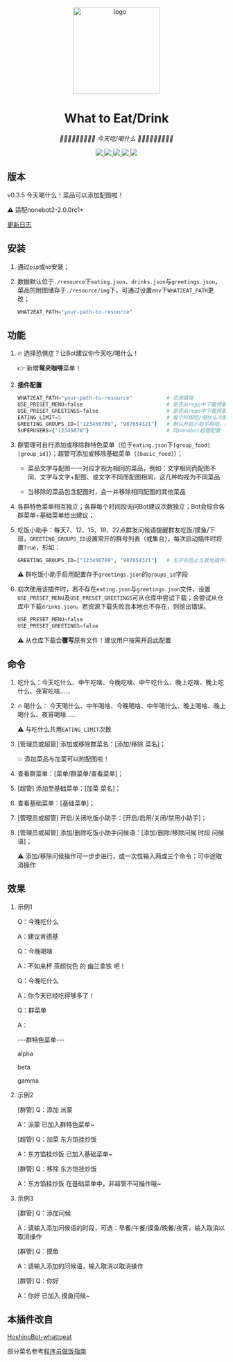 <div align="center">
    <img width="200" src="starving_logo.gif" alt="logo">

# What to Eat/Drink

<!-- prettier-ignore-start -->
<!-- markdownlint-disable-next-line MD036 -->
_🧃🧋🍔🌮🍜🍮🍣🍻🍩 今天吃/喝什么 🍩🍻🍣🍮🍜🌮🍔🧋🧃_
<!-- prettier-ignore-end -->

</div>

<p align="center">
  
  <a href="https://github.com/MinatoAquaCrews/nonebot_plugin_what2eat/blob/beta/LICENSE">
    <img src="https://img.shields.io/github/license/MinatoAquaCrews/nonebot_plugin_what2eat?color=blue">
  </a>
  
  <a href="https://github.com/nonebot/nonebot2">
    <img src="https://img.shields.io/badge/nonebot2-2.0.0rc1+-green">
  </a>
  
  <a href="https://github.com/MinatoAquaCrews/nonebot_plugin_what2eat/releases/tag/v0.3.5">
    <img src="https://img.shields.io/github/v/release/MinatoAquaCrews/nonebot_plugin_what2eat?color=orange&include_prereleases">
  </a>

  <a href="https://www.codefactor.io/repository/github/MinatoAquaCrews/nonebot_plugin_what2eat">
    <img src="https://img.shields.io/codefactor/grade/github/MinatoAquaCrews/nonebot_plugin_what2eat/beta?color=red">
  </a>

  <a href="https://github.com/MinatoAquaCrews/nonebot_plugin_what2eat">
    <img src="https://img.shields.io/pypi/dm/nonebot_plugin_what2eat">
  </a>
  
</p>

## 版本

v0.3.5 今天喝什么！菜品可以添加配图啦！

⚠ 适配nonebot2-2.0.0rc1+

[更新日志](https://github.com/MinatoAquaCrews/nonebot_plugin_what2eat/releases/tag/v0.3.5)

## 安装

1. 通过`pip`或`nb`安装；

2. 数据默认位于`./resource`下`eating.json`、`drinks.json`与`greetings.json`，菜品的附图储存于`./resource/img`下。可通过设置`env`下`WHAT2EAT_PATH`更改；

    ```python
    WHAT2EAT_PATH="your-path-to-resource"
    ```

## 功能

1. 🔥 选择恐惧症？让Bot建议你今天吃/喝什么！

    👉 新增**鸳央咖啡**菜单！

2. **插件配置**

    ``` python
    WHAT2EAT_PATH="your-path-to-resource"			# 资源路径
    USE_PRESET_MENU=false							# 是否从repo中下载预置基础菜单，默认为False，请注意会覆盖原有的文件！
    USE_PRESET_GREETINGS=false                    	# 是否从repo中下载预置问候语，默认为False
    EATING_LIMIT=5									# 每个时段吃/喝什么次数上限，默认5次；每日6点、11点、17点、22点自动刷新
    GREETING_GROUPS_ID=["123456789", "987654321"]	# 默认开启小助手群组，或{"123456789", "987654321"}
    SUPERUSERS={"12345678"}							# 同nonebot超管配置
    ```

3. 群管理可自行添加或移除群特色菜单（位于`eating.json`下`[group_food][group_id]`）；超管可添加或移除基础菜单（`[basic_food]`）；

    - 菜品文字与配图一一对应才视为相同的菜品，例如：文字相同而配图不同、文字与文字+配图、或文字不同而配图相同，这几种均视为不同菜品

    - 当移除的菜品包含配图时，会一并移除相同配图的其他菜品

4. 各群特色菜单相互独立；各群每个时间段询问Bot建议次数独立；Bot会综合各群菜单+基础菜单给出建议；

5. 吃饭小助手：每天7、12、15、18、22点群发问候语提醒群友吃饭/摸鱼/下班，`GREETING_GROUPS_ID`设置常开的群号列表（或集合），每次启动插件时将置`True`，形如：

    ```python
    GREETING_GROUPS_ID=["123456789", "987654321"]	# 名字长防止与其他插件配置名相同
    ```

    ⚠ 群吃饭小助手启用配置存于`greetings.json`的`groups_id`字段

6. 初次使用该插件时，若不存在`eating.json`与`greetings.json`文件，设置`USE_PRESET_MENU`及`USE_PRESET_GREETINGS`可从仓库中尝试下载；会尝试从仓库中下载`drinks.json`。若资源下载失败且本地也不存在，则抛出错误。

    ```python
    USE_PRESET_MENU=false
    USE_PRESET_GREETINGS=false
    ```

    ⚠ 从仓库下载会**覆写**原有文件！建议用户按需开启此配置

## 命令

1. 吃什么：今天吃什么、中午吃啥、今晚吃啥、中午吃什么、晚上吃啥、晚上吃什么、夜宵吃啥……

2. 🔥 喝什么： 今天喝什么、中午喝啥、今晚喝啥、中午喝什么、晚上喝啥、晚上喝什么、夜宵喝啥……

    ⚠ 与吃什么共用`EATING_LIMIT`次数

3. [管理员或超管] 添加或移除群菜名：[添加/移除 菜名]；

    💥 添加菜品与加菜可以附配图啦！

4. 查看群菜单：[菜单/群菜单/查看菜单]；

5. [超管] 添加至基础菜单：[加菜 菜名]；

6. 查看基础菜单：[基础菜单]；

7. [管理员或超管] 开启/关闭吃饭小助手：[开启/启用/关闭/禁用小助手]；

8. [管理员或超管] 添加/删除吃饭小助手问候语：[添加/删除/移除问候 时段 问候语]；

    ⚠ 添加/移除问候操作可一步步进行，或一次性输入两或三个命令；可中途取消操作

## 效果

1. 示例1

    Q：今晚吃什么

    A：建议肯德基

    Q：今晚喝啥

    A：不如来杯 茶颜悦色 的 幽兰拿铁 吧！

    Q：今晚吃什么

    A：你今天已经吃得够多了！

    Q：群菜单

    A：

    ---群特色菜单---

    alpha

    beta

    gamma

2. 示例2

    [群管] Q：添加 派蒙

    A：派蒙 已加入群特色菜单~

    [超管] Q：加菜 东方馅挂炒饭

    A：东方馅挂炒饭 已加入基础菜单~

    [群管] Q：移除 东方馅挂炒饭

    A：东方馅挂炒饭 在基础菜单中，非超管不可操作哦~

3. 示例3

    [群管] Q：添加问候

    A：请输入添加问候语的时段，可选：早餐/午餐/摸鱼/晚餐/夜宵，输入取消以取消操作

    [群管] Q：摸鱼

    A：请输入添加的问候语，输入取消以取消操作

    [群管] Q：你好

    A：你好 已加入 摸鱼问候~

## 本插件改自

[HoshinoBot-whattoeat](https://github.com/pcrbot/whattoeat)

部分菜名参考[程序员做饭指南](https://github.com/Anduin2017/HowToCook)